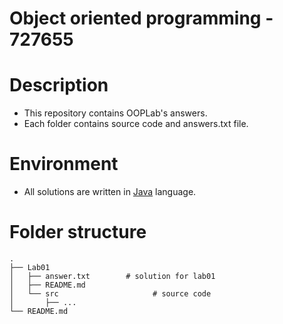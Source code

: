 # Object oriented programming - 727655
# Description
* This repository contains OOPLab's answers.
* Each folder contains source code and answers.txt file.
# Environment
* All solutions are written in [Java](https://en.wikipedia.org/wiki/Java_(programming_language)) language.
# Folder structure
```
.
├── Lab01
│   ├── answer.txt        # solution for lab01
│   ├── README.md
│   └── src     			    # source code
│       ├── ...
└── README.md
```
